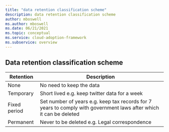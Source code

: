 ```yaml
---
title: "data retention classification scheme"
description: data retention classification scheme
author: mboswell
ms.author: mboswell
ms.date: 06/21/2021
ms.topic: conceptual
ms.service: cloud-adoption-framework
ms.subservice: overview
---
```


## Data retention classification scheme

|Retention |   Description|
|----|---|
|None    |No need to keep the data
|Temporary  |  Short lived e.g. keep twitter data for a week
|Fixed period   |Set number of years e.g. keep tax records for 7 years to comply with government laws after which it can be deleted
|Permanent   | Never to be deleted e.g. Legal correspondence

